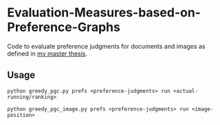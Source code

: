 # Evaluation-Measures-based-on-Preference-Graphs

Code to evaluate preference judgments for documents and images as defined in [my master thesis](./evaluation_measures_based_on_preference_graphs.pdf). 

## Usage

```
python greedy_pgc.py prefs <preference-judgments> run <actual-running/ranking>
```
```
python greedy_pgc_image.py prefs <preference-judgments> run <image-position>
```
